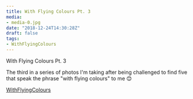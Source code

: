 ```yaml
---
title: With Flying Colours Pt. 3
media:
- media-0.jpg
date: "2018-12-24T14:30:28Z"
draft: false
tags:
- WithFlyingColours
---
```

With Flying Colours Pt. 3

The third in a series of photos I'm taking after being challenged to find five that speak the phrase "with flying colours" to me 😊

[WithFlyingColours](/tags/withflyingcolours)
